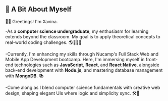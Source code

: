 

  ## 🦋 A Bit About Myself

👋🏻 Greetings! I'm Xavina. 

-As a **computer science undergraduate**, my enthusiasm for learning extends beyond the classroom. My goal is to apply theoretical concepts to real-world coding challenges. 🌎👩🏼‍💻

-Currently, I'm enhancing my skills through Nucamp's Full Stack Web and Mobile App Development bootcamp. Here, I'm immersing myself in front-end technologies such as **JavaScript**, **React**, and **React Native**, alongside back-end development with **Node.js**, and mastering database management with **MongoDB**. 📚

-Come along as I blend computer science fundamentals with creative web design, shaping elegant UIs where logic and simplicity sync. 🛠️📝


<!---
xavinanegron/xavinanegron is a ✨ special ✨ repository because its `README.md` (this file) appears on your GitHub profile.
You can click the Preview link to take a look at your changes.

--->
